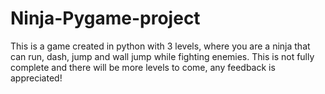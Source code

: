 # Ninja-Pygame-project
This is a game created in python with 3 levels, where you are a ninja that can run, dash, jump and wall jump while fighting enemies. This is not fully complete and there will be more levels to come, any feedback is appreciated!
